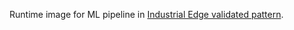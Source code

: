 Runtime image for ML pipeline in [Industrial Edge validated pattern](https://hybrid-cloud-patterns.io/industrial-edge/).
